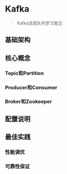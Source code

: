 # Kafka

> Kafka消息队列学习笔记

## 基础架构

## 核心概念

### Topic和Partition

### Producer和Consumer

### Broker和Zookeeper

## 配置说明

## 最佳实践

### 性能调优

### 可靠性保证
